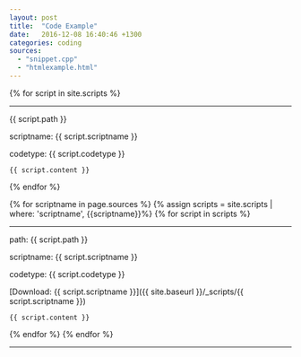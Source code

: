 ```yaml
---
layout: post
title:  "Code Example"
date:   2016-12-08 16:40:46 +1300
categories: coding
sources: 
  - "snippet.cpp"
  - "htmlexample.html"
---
```


{% for script in site.scripts %}
<hr/>

{{ script.path }}

scriptname: {{ script.scriptname }}

codetype: {{ script.codetype }}

```{{ script.codetype }}
{{ script.content }}
```
{% endfor %}

{% for scriptname in page.sources %}
{% assign scripts = site.scripts | where: 'scriptname', {{scriptname}}%}
{% for script in scripts %}

<hr/>

path: {{ script.path }}

scriptname: {{ script.scriptname }}

codetype: {{ script.codetype }}

[Download: {{ script.scriptname }}]({{ site.baseurl }}/_scripts/{{ script.scriptname }})

```{{ script.codetype }}
{{ script.content }}
```

{% endfor %}
{% endfor %}
<hr/>